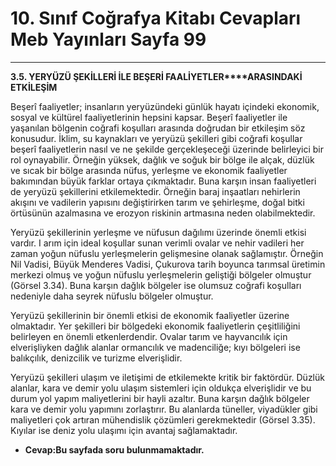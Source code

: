 # 10. Sınıf Coğrafya Kitabı Cevapları Meb Yayınları Sayfa 99

---

**3.5. YERYÜZÜ ŞEKİLLERİ İLE BEŞERİ FAALİYETLER****ARASINDAKİ ETKİLEŞİM**

Beşerî faaliyetler; insanların yeryüzündeki günlük hayatı içindeki ekonomik, sosyal ve kültürel faaliyetlerinin hepsini kapsar. Beşerî faaliyetler ile yaşanılan bölgenin coğrafi koşulları arasında doğrudan bir etkileşim söz konusudur. İklim, su kaynakları ve yeryüzü şekilleri gibi coğrafi koşullar beşerî faaliyetlerin nasıl ve ne şekilde gerçekleşeceği üzerinde belirleyici bir rol oynayabilir. Örneğin yüksek, dağlık ve soğuk bir bölge ile alçak, düzlük ve sıcak bir bölge arasında nüfus, yerleşme ve ekonomik faaliyetler bakımından büyük farklar ortaya çıkmaktadır. Buna karşın insan faaliyetleri de yeryüzü şekillerini etkilemektedir. Örneğin baraj inşaatları nehirlerin akışını ve vadilerin yapısını değiştirirken tarım ve şehirleşme, doğal bitki örtüsünün azalmasına ve erozyon riskinin artmasına neden olabilmektedir.

Yeryüzü şekillerinin yerleşme ve nüfusun dağılımı üzerinde önemli etkisi vardır. I arım için ideal koşullar sunan verimli ovalar ve nehir vadileri her zaman yoğun nüfuslu yerleşmelerin gelişmesine olanak sağlamıştır. Örneğin Nil Vadisi, Büyük Menderes Vadisi, Çukurova tarih boyunca tarımsal üretimin merkezi olmuş ve yoğun nüfuslu yerleşmelerin geliştiği bölgeler olmuştur (Görsel 3.34). Buna karşın dağlık bölgeler ise olumsuz coğrafi koşulları nedeniyle daha seyrek nüfuslu bölgeler olmuştur.

Yeryüzü şekillerinin bir önemli etkisi de ekonomik faaliyetler üzerine olmaktadır. Yer şekilleri bir bölgedeki ekonomik faaliyetlerin çeşitliliğini belirleyen en önemli etkenlerdendir. Ovalar tarım ve hayvancılık için elverişliyken dağlık alanlar ormancılık ve madenciliğe; kıyı bölgeleri ise balıkçılık, denizcilik ve turizme elverişlidir.

Yeryüzü şekilleri ulaşım ve iletişimi de etkilemekte kritik bir faktördür. Düzlük alanlar, kara ve demir yolu ulaşım sistemleri için oldukça elverişlidir ve bu durum yol yapım maliyetlerini bir hayli azaltır. Buna karşın dağlık bölgeler kara ve demir yolu yapımını zorlaştırır. Bu alanlarda tüneller, viyadükler gibi maliyetleri çok artıran mühendislik çözümleri gerekmektedir (Görsel 3.35). Kıyılar ise deniz yolu ulaşımı için avantaj sağlamaktadır.

-   **Cevap:Bu sayfada soru bulunmamaktadır.**